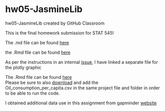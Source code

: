 # hw05-JasmineLib
hw05-JasmineLib created by GitHub Classroom

This is the final homework submission for STAT 545! 
  
The .md file can be found [here](https://github.com/STAT545-UBC-students/hw05-JasmineLib/blob/master/STAT545_hw05_JasmineLib.md)  

the .Rmd file can be found [here](https://github.com/STAT545-UBC-students/hw05-JasmineLib/blob/master/STAT545_hw05_JasmineLib.Rmd)

As per the instructions in an internal [issue](https://github.com/STAT545-UBC/Discussion-Internal/issues/46), I have linked a separate file for the plotly graphic  

The .Rmd file can be found [here](https://github.com/STAT545-UBC-students/hw05-JasmineLib/blob/master/Plotly_hw05_JasmineLib.Rmd)  
Please be sure to also [download](https://github.com/STAT545-UBC-students/hw05-JasmineLib/blob/master/Oil_Consumption_per_capita.csv) and add the Oil_consumption_per_capita.csv in the same project file and folder in order to be able to run the code.

I obtained additional data use in this assignment from 
gapminder [website](https://www.gapminder.org/data/)
